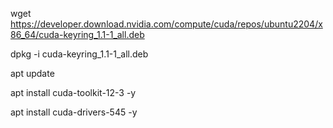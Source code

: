 wget https://developer.download.nvidia.com/compute/cuda/repos/ubuntu2204/x86_64/cuda-keyring_1.1-1_all.deb

dpkg -i cuda-keyring_1.1-1_all.deb

apt update

apt install cuda-toolkit-12-3 -y

apt install cuda-drivers-545 -y